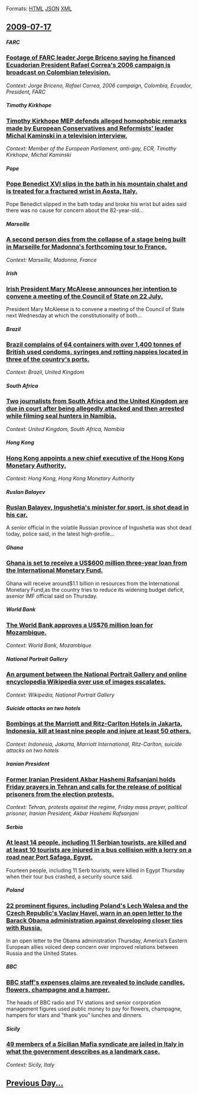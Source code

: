 
Formats: [HTML](2009/07/17/index.html)  [JSON](2009/07/17/index.json)  [XML](2009/07/17/index.xml)  

## [2009-07-17](/news/2009/07/17/index.md)

##### FARC
### [ Footage of FARC leader Jorge Briceno saying he financed Ecuadorian President Rafael Correa's 2006 campaign is broadcast on Colombian television. ](/news/2009/07/17/footage-of-farc-leader-jorge-bricea-o-saying-he-financed-ecuadorian-president-rafael-correa-s-2006-campaign-is-broadcast-on-colombian-telev.md)
_Context: Jorge Briceno, Rafael Correa, 2006 campaign, Colombia, Ecuador, President, FARC_

##### Timothy Kirkhope
### [ Timothy Kirkhope MEP defends alleged homophobic remarks made by European Conservatives and Reformists' leader Michal Kaminski in a television interview. ](/news/2009/07/17/timothy-kirkhope-mep-defends-alleged-homophobic-remarks-made-by-european-conservatives-and-reformists-leader-michaa-kamiaski-in-a-televi.md)
_Context: Member of the European Parliament, anti-gay, ECR, Timothy Kirkhope, Michal Kaminski_

##### Pope
### [ Pope Benedict XVI slips in the bath in his mountain chalet and is treated for a fractured wrist in Aosta, Italy. ](/news/2009/07/17/pope-benedict-xvi-slips-in-the-bath-in-his-mountain-chalet-and-is-treated-for-a-fractured-wrist-in-aosta-italy.md)
Pope Benedict slipped in the bath today and broke his wrist but aides said there was no cause for concern about the 82-year-old&hellip;

##### Marseille
### [ A second person dies from the collapse of a stage being built in Marseille for Madonna's forthcoming tour to France. ](/news/2009/07/17/a-second-person-dies-from-the-collapse-of-a-stage-being-built-in-marseille-for-madonna-s-forthcoming-tour-to-france.md)
_Context: Marseille, Madonna, France_

##### Irish
### [ Irish President Mary McAleese announces her intention to convene a meeting of the Council of State on 22 July. ](/news/2009/07/17/irish-president-mary-mcaleese-announces-her-intention-to-convene-a-meeting-of-the-council-of-state-on-22-july.md)
President Mary McAleese is to convene a meeting of the Council of State next Wednesday at which the constitutionality of both&hellip;

##### Brazil
### [ Brazil complains of 64 containers with over 1,400 tonnes of British used condoms, syringes and rotting nappies located in three of the country's ports. ](/news/2009/07/17/brazil-complains-of-64-containers-with-over-1-400-tonnes-of-british-used-condoms-syringes-and-rotting-nappies-located-in-three-of-the-coun.md)
_Context: Brazil, United Kingdom_

##### South Africa
### [ Two journalists from South Africa and the United Kingdom are due in court after being allegedly attacked and then arrested while filming seal hunters in Namibia. ](/news/2009/07/17/two-journalists-from-south-africa-and-the-united-kingdom-are-due-in-court-after-being-allegedly-attacked-and-then-arrested-while-filming-se.md)
_Context: United Kingdom, South Africa, Namibia_

##### Hong Kong
### [ Hong Kong appoints a new chief executive of the Hong Kong Monetary Authority. ](/news/2009/07/17/hong-kong-appoints-a-new-chief-executive-of-the-hong-kong-monetary-authority.md)
_Context: Hong Kong, Hong Kong Monetary Authority_

##### Ruslan Balayev
### [ Ruslan Balayev, Ingushetia's minister for sport, is shot dead in his car. ](/news/2009/07/17/ruslan-balayev-ingushetia-s-minister-for-sport-is-shot-dead-in-his-car.md)
A senior official in the volatile Russian province of Ingushetia was shot dead today, police said, in the latest high-profile&hellip;

##### Ghana
### [ Ghana is set to receive a US$600 million three-year loan from the International Monetary Fund. ](/news/2009/07/17/ghana-is-set-to-receive-a-us-600-million-three-year-loan-from-the-international-monetary-fund.md)
Ghana will receive around$1.1 billion in resources from the International Monetary Fund,as the country tries to reduce its widening budget deficit, asenior IMF official said on Thursday.

##### World Bank
### [ The World Bank approves a US$76 million loan for Mozambique. ](/news/2009/07/17/the-world-bank-approves-a-us-76-million-loan-for-mozambique.md)
_Context: World Bank, Mozambique_

##### National Portrait Gallery
### [ An argument between the National Portrait Gallery and online encyclopedia Wikipedia over use of images escalates. ](/news/2009/07/17/an-argument-between-the-national-portrait-gallery-and-online-encyclopedia-wikipedia-over-use-of-images-escalates.md)
_Context: Wikipedia, National Portrait Gallery_

##### Suicide attacks on two hotels
### [ Bombings at the Marriott and Ritz-Carlton Hotels in Jakarta, Indonesia, kill at least nine people and injure at least 50 others. ](/news/2009/07/17/bombings-at-the-marriott-and-ritz-carlton-hotels-in-jakarta-indonesia-kill-at-least-nine-people-and-injure-at-least-50-others.md)
_Context: Indonesia, Jakarta, Marriott International, Ritz-Carlton, suicide attacks on two hotels_

##### Iranian President
### [ Former Iranian President Akbar Hashemi Rafsanjani holds Friday prayers in Tehran and calls for the release of political prisoners from the election protests. ](/news/2009/07/17/former-iranian-president-akbar-hashemi-rafsanjani-holds-friday-prayers-in-tehran-and-calls-for-the-release-of-political-prisoners-from-the.md)
_Context: Tehran, protests against the regime, Friday mass prayer, political prisoner, Iranian President, Akbar Hashemi Rafsanjani_

##### Serbia
### [ At least 14 people, including 11 Serbian tourists, are killed and at least 10 tourists are injured in a bus collision with a lorry on a road near Port Safaga, Egypt. ](/news/2009/07/17/at-least-14-people-including-11-serbian-tourists-are-killed-and-at-least-10-tourists-are-injured-in-a-bus-collision-with-a-lorry-on-a-roa.md)
Fourteen people, including 11 Serb tourists, were killed in Egypt Thursday when their tour bus crashed, a security source said.

##### Poland
### [ 22 prominent figures, including Poland's Lech Walesa and the Czech Republic's Vaclav Havel, warn in an open letter to the Barack Obama administration against developing closer ties with Russia. ](/news/2009/07/17/22-prominent-figures-including-poland-s-lech-waaasa-and-the-czech-republic-s-va-clav-havel-warn-in-an-open-letter-to-the-barack-obama-a.md)
In an open letter to the Obama administration Thursday, America’s Eastern European allies voiced deep concern over improved relations between Russia and the United States.

##### BBC
### [ BBC staff's expenses claims are revealed to include candles, flowers, champagne and a hamper. ](/news/2009/07/17/bbc-staff-s-expenses-claims-are-revealed-to-include-candles-flowers-champagne-and-a-hamper.md)
The heads of BBC radio and TV stations and senior corporation management figures used public money to pay for flowers, champagne, hampers for stars and &#034;thank you&#034; lunches and dinners.

##### Sicily
### [ 49 members of a Sicilian Mafia syndicate are jailed in Italy in what the government describes as a landmark case. ](/news/2009/07/17/49-members-of-a-sicilian-mafia-syndicate-are-jailed-in-italy-in-what-the-government-describes-as-a-landmark-case.md)
_Context: Sicily, Italy_

## [Previous Day...](/news/2009/07/16/index.md)


